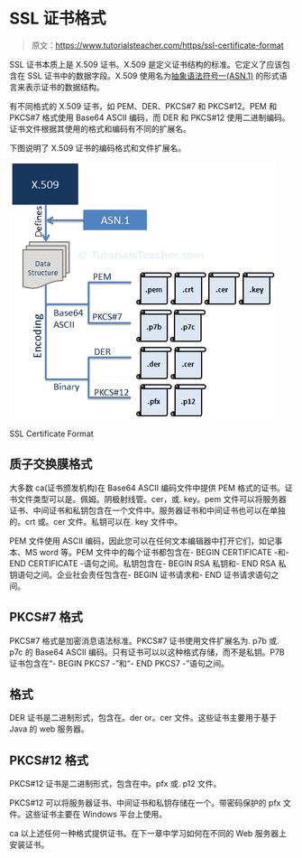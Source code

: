# SSL 证书格式

> 原文：<https://www.tutorialsteacher.com/https/ssl-certificate-format>

SSL 证书本质上是 X.509 证书。X.509 是定义证书结构的标准。它定义了应该包含在 SSL 证书中的数据字段。X.509 使用名为[抽象语法符号一(ASN.1)](https://en.wikipedia.org/wiki/Abstract_Syntax_Notation_One) 的形式语言来表示证书的数据结构。

有不同格式的 X.509 证书，如 PEM、DER、PKCS#7 和 PKCS#12。PEM 和 PKCS#7 格式使用 Base64 ASCII 编码，而 DER 和 PKCS#12 使用二进制编码。证书文件根据其使用的格式和编码有不同的扩展名。

下图说明了 X.509 证书的编码格式和文件扩展名。

[![](img/8952175e63db2845d7fd0ba0adabe5ee.png)](../../Content/images/https/ssl-certificate-format.png) 

SSL Certificate Format



## 质子交换膜格式

大多数 ca(证书颁发机构)在 Base64 ASCII 编码文件中提供 PEM 格式的证书。证书文件类型可以是。佩姆。阴极射线管。cer，或. key。pem 文件可以将服务器证书、中间证书和私钥包含在一个文件中。服务器证书和中间证书也可以在单独的。crt 或。cer 文件。私钥可以在. key 文件中。

PEM 文件使用 ASCII 编码，因此您可以在任何文本编辑器中打开它们，如记事本、MS word 等。PEM 文件中的每个证书都包含在- BEGIN CERTIFICATE -和- END CERTIFICATE -语句之间。私钥包含在- BEGIN RSA 私钥和- END RSA 私钥语句之间。企业社会责任包含在- BEGIN 证书请求和- END 证书请求语句之间。

## PKCS#7 格式

PKCS#7 格式是加密消息语法标准。PKCS#7 证书使用文件扩展名为. p7b 或. p7c 的 Base64 ASCII 编码。只有证书可以以这种格式存储，而不是私钥。P7B 证书包含在“- BEGIN PKCS7 -”和“- END PKCS7 -”语句之间。

## 格式

DER 证书是二进制形式，包含在。der or。cer 文件。这些证书主要用于基于 Java 的 web 服务器。

## PKCS#12 格式

PKCS#12 证书是二进制形式，包含在中。pfx 或. p12 文件。

PKCS#12 可以将服务器证书、中间证书和私钥存储在一个。带密码保护的 pfx 文件。这些证书主要在 Windows 平台上使用。

ca 以上述任何一种格式提供证书。在下一章中学习如何在不同的 Web 服务器上安装证书。